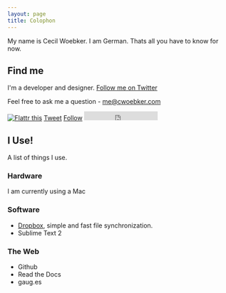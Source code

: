 ```yaml
---
layout: page
title: Colophon
---
```


My name is Cecil Woebker. I am German. Thats all you have to know for now.

## Find me

I'm a developer and designer. [Follow me on Twitter](https://twitter.com/cwoebker)

Feel free to ask me a question - <me@cwoebker.com>

<div id="footerbar">
  <a class="FlattrButton" style="display:none;" rev="flattr;button:compact;" href="http://cwoebker.com"></a>
  <noscript><a href="http://flattr.com/thing/427930/cwoebker" target="_blank">
      <img src="http://api.flattr.com/button/flattr-badge-large.png" alt="Flattr this" title="Flattr this" border="0" /></a></noscript>
  <a href="http://twitter.com/share" class="twitter-share-button" data-count="none" data-via="cwoebker">Tweet</a>
  <script type="text/javascript" src="http://platform.twitter.com/widgets.js"></script>
  <a href="http://twitter.com/cwoebker" class="twitter-follow-button" data-show-count="true">Follow</a>
  <script src="http://platform.twitter.com/widgets.js" type="text/javascript"></script>
  <iframe src="http://markdotto.github.com/github-buttons/github-btn.html?user=cwoebker&type=follow&count=true"
  allowtransparency="true" frameborder="0" scrolling="0" width="165" height="20px"></iframe>
</div>

## I Use!

A list of things I use.

### Hardware

I am currently using a Mac

### Software

- [Dropbox](http://db.tt/72g2ONf), simple and fast file synchronization.
- Sublime Text 2

### The Web

- Github
- Read the Docs
- gaug.es